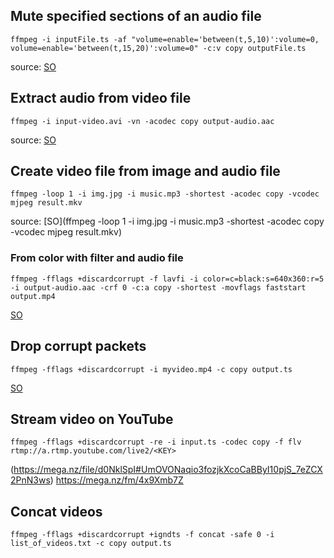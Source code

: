 ## Mute specified sections of an audio file
```
ffmpeg -i inputFile.ts -af "volume=enable='between(t,5,10)':volume=0, volume=enable='between(t,15,20)':volume=0" -c:v copy outputFile.ts
```
source: [SO](https://stackoverflow.com/questions/29215197/mute-specified-sections-of-an-audio-file-using-ffmpeg)

## Extract audio from video file
```
ffmpeg -i input-video.avi -vn -acodec copy output-audio.aac
```
source: [SO](https://stackoverflow.com/questions/9913032/how-can-i-extract-audio-from-video-with-ffmpeg)

## Create video file from image and audio file
```
ffmpeg -loop 1 -i img.jpg -i music.mp3 -shortest -acodec copy -vcodec mjpeg result.mkv
```
source: [SO](ffmpeg -loop 1 -i img.jpg -i music.mp3 -shortest -acodec copy -vcodec mjpeg result.mkv)

### From color with filter and audio file
```
ffmpeg -fflags +discardcorrupt -f lavfi -i color=c=black:s=640x360:r=5 -i output-audio.aac -crf 0 -c:a copy -shortest -movflags faststart output.mp4
```
[SO](https://video.stackexchange.com/questions/29527/ffmpeg-create-a-black-background-video-from-audio-for-youtube-upload)

## Drop corrupt packets
```
ffmpeg -fflags +discardcorrupt -i myvideo.mp4 -c copy output.ts
```
[SO](https://stackoverflow.com/questions/61091012/corrupt-input-packet-in-stream-1-error-in-ffmpeg)

## Stream video on YouTube
```
ffmpeg -fflags +discardcorrupt -re -i input.ts -codec copy -f flv rtmp://a.rtmp.youtube.com/live2/<KEY>
```
(https://mega.nz/file/d0NklSpI#UmOVONaqio3fozjkXcoCaBByI10pjS_7eZCX2PnN3ws)
https://mega.nz/fm/4x9Xmb7Z

## Concat videos
```
ffmpeg -fflags +discardcorrupt +igndts -f concat -safe 0 -i list_of_videos.txt -c copy output.ts
```

